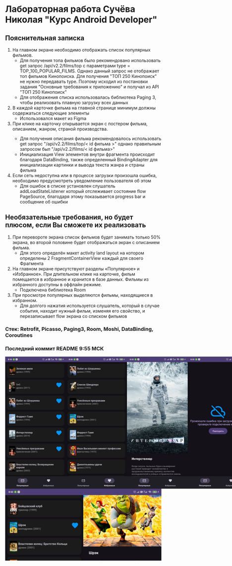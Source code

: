 <h1>Лабораторная работа Сучёва Николая "Курс Android Developer"</h1>
    <h2>Пояснительная записка</h2>
    <ol>
        <li>На главном экране необходимо отображать список популярных фильмов.
            <ul>
                <li>Для получения топа фильмов было рекомендовано использовать get запрос /api/v2.2/films/top с
                    параметрами type = TOP_100_POPULAR_FILMS. Однако данный запрос не отображает топ фильмов Кинопоиска.
                    Для получения "ТОП 250 Кинопоиск" не нужно передавать type. Поэтому исходил из постановки задания
                    "Основные требования к приложению" и получал из API "ТОП 250 Кинопоиск"
                </li>
                <li> Для отображения списка использовалась библиотека Paging 3, чтобы реализовать плавную
                    загрузку всех данных
                </li>
            </ul>
        </li>
        <li>В каждой карточке фильма на главной странице минимум должны содержаться следующие элементы
            <ul>
                <li> Использовался макет из Figma</li>
            </ul>
        </li>
        <li>При клике на карточку открывается экран с постером фильма, описанием, жанром, страной производства.</li>
        <ul>
            <li> Для получения описания фильма рекомендовалось использовать get запрос "/api/v2.2/films/top/< id фильма
                >" однако правильным запросом был "/api/v2.2/films/< id фильма>"
            </li>
            <li> Инициализация View элементов внутри фрагмента происходит благодаря DataBinding, также определенный
                BindingAdapter для инициализации картинки и вывода текста жанра и страны фильма
            </li>
        </ul>

  <li>Если сеть недоступна или в процессе загрузки произошла ошибка, необходимо предусмотреть уведомление
      пользователя об этом
      <ul>
          <li> Для ошибок в списке установлен слушатель addLoadStateListener который отслеживает состояние flow
              PageSource, благодаря этому показывается progress bar и сообщение об ошибки
          </li>
      </ul>
  </li>
</ol>
<h2>Необязательные требования, но будет плюсом, если Вы сможете их реализовать</h2>
<ol>
  <li>При перевороте экрана список фильмов будет занимать только 50% экрана, во второй половине будет отображаться экран с описанием фильма.
  <ul>
      <li>Для этого определён макет activity land  layout на котором определены 2 FragmentContainerView каждый для своего Фрагмента</li>
    </ul>
  </li>
    <li>На главном экране присутствуют разделы «Популярное» и «Избранное». При длительном клике на карточке, фильм помещается в избранное и хранится в базе данных. Фильмы из избранного доступны в оффлайн режиме.
  <ul>
      <li>Подключена библиотека Room</li>
    </ul>
  </li>
    <li>При просмотре популярных выделяются фильмы, находящиеся в избранном.
  <ul>
      <li>Для долгого нажатия используется слушатель, который в случае события, находит нужный фильм, изменяя его свойство, и  перезаписывает flow экрана со списком фильмов </li>
    </ul>
  </li>
</ol>
<h3> Стек: Retrofit, Picasso, Paging3, Room, Moshi, DataBinding, Coroutines  </h3>
<h3>Последний коммит README 9:55 МСК  </h3>
<div style="display:flex;">
  <img src="https://github.com/kolxz2/Suchev/blob/master/scrin1.jpg"  width="197" height="426">
  <img src="https://github.com/kolxz2/Suchev/blob/master/scrin2.jpg"  width="197" height="426">
  <img src="https://github.com/kolxz2/Suchev/blob/master/scrin3.jpg"  width="197" height="426">
   <img src="https://github.com/kolxz2/Suchev/blob/master/scrin4.jpg"  width="197" height="426">
</div>
<img src="https://github.com/kolxz2/Suchev/blob/master/scrin5.jpg"  >
